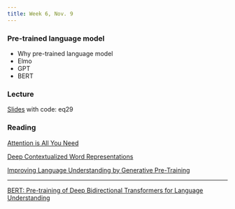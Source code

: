 ```yaml
---
title: Week 6, Nov. 9
---
```


### Pre-trained language model
- Why pre-trained language model
- Elmo
- GPT
- BERT
  

### Lecture
[Slides](https://pan.baidu.com/s/15rf8rp1aD9PLthnMDok9OQ) with code: eq29

### Reading
[Attention is All You Need](https://proceedings.neurips.cc/paper_files/paper/2017/file/3f5ee243547dee91fbd053c1c4a845aa-Paper.pdf)

[Deep Contextualized Word Representations](https://aclanthology.org/N18-1202.pdf)

[Improving Language Understanding by Generative Pre-Training](https://cdn.openai.com/research-covers/language-unsupervised/language_understanding_paper.pdf)

---

[BERT: Pre-training of Deep Bidirectional Transformers for Language Understanding](https://arxiv.org/abs/1810.04805)
